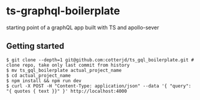 # ts-graphql-boilerplate
starting point of a graphQL app built with TS and apollo-sever

## Getting started
`$ git clone --depth=1 git@github.com:cotterjd/ts_gql_boilerplate.git # clone repo, take only last commit from history`<br>
`$ mv ts_gql_boilerplate actual_project_name`<br>
`$ cd actual_project_name`<br>
`$ npm install && npm run dev`<br>
`$ curl -X POST -H "Content-Type: application/json" --data '{ "query": "{ quotes { text }}" }' http://localhost:4000`
